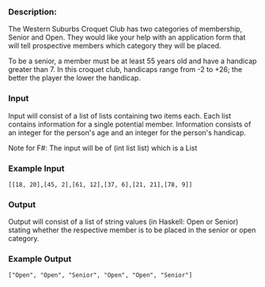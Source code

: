 ### Description: 

The Western Suburbs Croquet Club has two categories of membership, Senior and Open. They would like your help with an application form that will tell prospective members which category they will be placed.

To be a senior, a member must be at least 55 years old and have a handicap greater than 7. In this croquet club, handicaps range from -2 to +26; the better the player the lower the handicap.

### Input

Input will consist of a list of lists containing two items each. Each list contains information for a single potential member. Information consists of an integer for the person's age and an integer for the person's handicap.

Note for F#: The input will be of (int list list) which is a List<List>

### Example Input

`[[18, 20],[45, 2],[61, 12],[37, 6],[21, 21],[78, 9]]`

### Output

Output will consist of a list of string values (in Haskell: Open or Senior) stating whether the respective member is to be placed in the senior or open category.

### Example Output

`["Open", "Open", "Senior", "Open", "Open", "Senior"]`